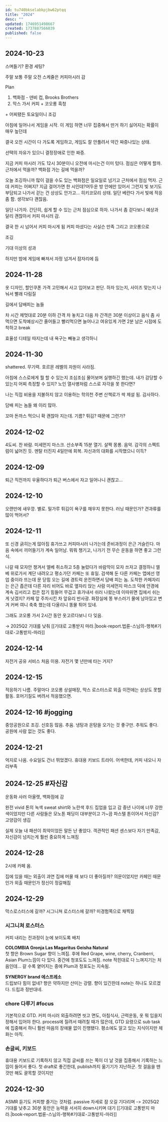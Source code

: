```yaml
---
id: tu740bkselabkpjbw62ptqq
title: "2024"
desc: ""
updated: 1746951498667
created: 1737887566039
published: false
---
```


## 2024-10-23

스며들기? 환경 세팅?

주말
보통 주말 오전 스케쥴은 커피마시러 감

Plan

1.  백화점 - 덴비 컵, Brooks Brothers
2.  막스 가서 커피 + 코오롱 흑청

\+ 어찌됐든 토요일이니 조깅

아침에 일어나서 게임을 시작. 이 게임 하면 너무 집중해서 딴거 하기 싫어지는 확률이 매우 높던데

결국 오전 시간이 다 가도록 게임하고, 게임도 잘 안풀려서 약간 짜증나있는 상태.

선택의 자유가 있으니 결정장애로 인한 짜증.

지금 커피 마시러 가도 12시 30분이니 오전에 마시는건 이미 텄다.
점심은 어떻게 할까. 근처에서 먹을까? 백화점 가는 길에 먹을까?

오늘 조깅하니까 많이 걸을 수도 있는 백화점은 일요일로 넘기고 근처에서 점심 먹자. 근데 커피는 어쩌지? 지금 걸어가면 한 시인데?어두운 방 안에만 있어서 그런지 빛 보기도 부담되고 나가서 걷는 건 상상도 안가고... 히키코모리 상태.
일단 베란다 가서 빛에 적응 좀 함. 생각보다 괜찮음.

일단 나가자. 간단히, 쉽게 할 수 있는 근처 점심으로 하자.
나가서 좀 걷다보니 예상과 달리 괜찮아서 커피 마시러 감.

결국 한 시 넘어서 커피 마시게 됨
커피 마셨다는 사실슨 만족
그리고 코오롱으로

조깅

기대 이상의 성과

하지만 밤에 게임에 빠져서 자정 넘겨서 잠자리에 듬

## 2024-11-28

옷 디자인, 할인쿠폰 가격 고민해서 사고
입어보고 판단. 하자 있는지, 사이즈 맞는지
나눠서 빨래
다림질

길에서 담배피는 놈들

차 시간 제멋대로
20분 이하 간격 차 놓치고
다음 차 간격은 30분 이상이고
음식 좀 사먹으면 도착예상시간 줄어들고
빨리먹으면 늘어나고
여유있게 가면 2분 남은 시점에 도착하고
break

효율성 디테일 따지는데 내 욕구는 빼놓고 생각하니

## 2024-11-30

shattered.
무기력.
호르몬 레벨의 자원이 사라짐.

아침에 스스로에게 뭘 할 수 있는지 조심조심 물어보며 실행하긴 했는데.
내가 감당할 수 있는지 어찌 측정할 수 있지?
노인 열사병처럼 스스로 자각을 못 한다면?

나는 직접 비용을 지불하지 않고 이용하는 학의천 주변 산책로가 싹 제설 됨.
감사하다.

담배 피는 놈들 왜 이리 많아.

꼬마 돈까스 먹으니 확 괜찮아 지는데. 기름? 튀김? 때문에 그런가?

## 2024-12-02

4도씨. 찬 바람. 미세먼지 마스크. 산소부족
15분 열기. 살짝 몽롱. 음악. 감각의 스펙트럼이 넓어진 듯.
멘탈 터진지 4일만에 회복.
자신과의 대화를 시작했으니 이득?

## 2024-12-09

퇴근 직전까지 우울하다가 퇴근 버스에서 자고 일어나니 괜찮고...

## 2024-12-10

오랜만에 새우깡. 별로. 밀가루 튀김이 욕구를 채우지 못한다.
러닝 때문인가? 견과류를 많이 먹어서?

## 2024-12-11

또 신경 긁히는게 많아짐
휴가쓰고 커피마시러 나가는데 준비과정이 은근 거슬린다. 마음 속에서 끼어들기가 계속 일어남.
뭐뭐 챙기고, 나가기 전 무슨 운동을 하면 좋고 그런식.

나갈 때 모자안 챙겨서 엘베 취소하고 5층 눌렀다가 바람막이 모자 쓰자고 결정하니 엘베 위로가서 계단 내려오고
평소가던 카페는 또 휴일.
검색해 둔 다른 카페는 앱에선 영업 중이라 뜨는데 문 닫힘
오는 길에 경트럭 운전하면서 담배 피는 놈.
도착한 카페자리는 은근 좁은데 다른 자리 비어도 바로 옆자리 앉는 사람
미세먼지 마스크 덕에 안경에 계속 김서리고
컵은 잡기 힘들어 무겁고
휴가내서 쉬러 나왔는데 이따위면 집에서 쉬는게 낫겠지?
카페 앞 주차시킨 차 앞유리 반사광.
화장실에 똥 부스러기 물에 남아있고
변겨 커버 여니 축축 했는데 다올리니 똥물 튀어 있네.

그래도 코오롱 가서 2시간 동안 옷고르다보니 다 잊음.

-> 2025Q2 기대를 낮춰 [[기대로 고통받지 마라.|book-report.법륜-스님의-행복#기대로-고통받지-마라]]

## 2024-12-14

자전거 공유 서비스 처음 이용.
자전거 몇 년만에 타는 거지?

## 2024-12-15

적응하기 나름.
주말마다 코오롱 상설매장, 막스 로스터스로 외출
이전에는 상상도 못할 활동.
호머기질도 버려서 적응했으면.

## 2024-12-16 #jogging

중앙공원으로 조깅.
신호등 많음. 추움. 냉탕과 온탕을 오가는 것 좋구만. 추워도 좋다.
공원에 사람 없는 것도 좋다.

## 2024-12-21

억지로 나옴. 수요일도 건너 뛰었겠다.
휴대용 키보드 트라이. 어색한데, 커피 내오니 자리부족

## 2024-12-25 #자신감

운동화 사러 아울렛, 백화점에 감

완전 vivid 톤의 녹색 sweat shirt와 노란색 후드 집업을 입고 감
중년 나이에 너무 강한 색이었지만 다른 사람들은 모노톤 패딩이 대부분이고 가~끔 파스텔 톤이어서 자신감? 고양감이 생김

실제 오늘 내 패션이 최악이었든 말든 난 좋았다.
객관적인 패션 센스보다 자기 만족감, 자신감이 넘치는게 훨씬 중요하게 느껴짐

## 2024-12-28

2시에 카페 옴.

집에 있을 때는 외출이 과연 집에 머물 때 보다 더 좋아질까? 의문이었지만 카페인 때문인가 외출 때문인가 정신이 정갈해짐

## 2024-12-29

막스로스터스에 갈까? 시그니쳐 로스터스에 갈까?
미경험쪽으로 채찍질

### 시그니쳐 로스터스

커피 내리는 전과정이 눈에 보이도록 배치

**COLOMBIA Gronja Las Magaritus Geisha Natural**  
첫 향은 Brown Sugar 향이 느껴짐.
후에 Red Grape, wine, cherry, Cranberri, Asian Plum느낌이 다 있다.
중간에 청포도도 느껴짐.
note 적힌대로 다 느껴지기는 처음인데...
갈 수록 옅어지는 중에 Plum과 청포도는 지속됨.

**SYNERGY brand 에스프레소**  
드립보다 힘이 없네? 향은 약하지만 산미는 강렬.
향이 있긴한데 note는 하나도 모르겠다. 드립과 정반대네.

### chore 다루기 #focus

기본적으로 GTD.
커피 마시러 외출하려면 씻고 면도, 아침식사, 근력운동, 옷 뭐 입을지 정해서 입어야 한다.
process에 질려서 때려칠 때가 많은데, GTD 요령으로 sub task에 집중해서 하니 훨씬 마음의 장애물 없이 진행됐다.
평소에도 알고 있는 지식이지만 체화는 아직.

### 손글씨, 키보드

휴대용 키보드로 기록하지 않고 직접 글씨를 쓰는 쪽이 더 날 것을 집중해서 기록하는 느낌이 들어서 좋다. 첫 draft로 좋긴한데, publish까지 옮기기가 지난하군.
첫 걸음을 뗀 것만 해도 괄목할 것이지만

## 2024-12-30

ASMR 듣기도 커피향 즐기는 것처럼.
passive 자세로 잠 오길 기다리며
-> 2025Q2 기대를 낮추고 30분 동안은 능력을 서서히 down시키며 대기 [[기대로 고통받지 마라.|book-report.법륜-스님의-행복#기대로-고통받지-마라]]
